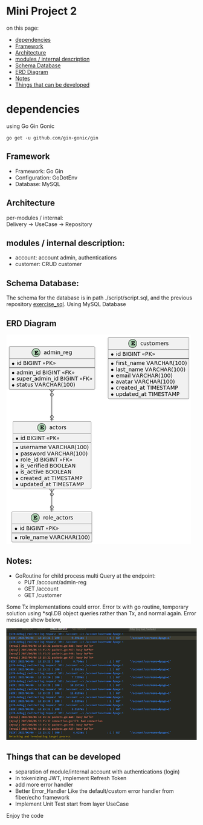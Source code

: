 # Mini Project 2
on this page:
- [dependencies](#dependencies)
- [Framework](#framework)
- [Architecture](#architecture-folder)
- [modules / internal description](#modules--internal-description)
- [Schema Database](#schema-database)
- [ERD Diagram](#erd-diagram)
- [Notes](#notes)
- [Things that can be developed](#things-that-can-be-developed)

# dependencies

using Go Gin Gonic  
```
go get -u github.com/gin-gonic/gin
```

## Framework

- Framework: Go Gin
- Configuration: GoDotEnv
- Database: MySQL

## Architecture

per-modules / internal:  
Delivery -> UseCase -> Repository

## modules / internal description:

- account: account admin, authentications
- customer: CRUD customer

## Schema Database:

The schema for the database is in path ./script/script.sql, and the previous repository [exercise_sql](https://github.com/tobialbertino/exercise_sql).
Using MySQL Database

## ERD Diagram

![ERD Diagram](/script/ERD.png)

## Notes:

- GoRoutine for child process multi Query at the endpoint:
    - PUT /account/admin-reg
    - GET /account
    - GET /customer

Some Tx implementations could error. Error tx with go routine, temporary solution using *sql.DB object queries rather than Tx, and normal again.
Error message show below,

 ![error message](/script/Error-tx-select-rows.png)

## Things that can be developed

- separation of module/internal account with authentications (login)
- In tokenizing JWT, implement Refresh Token
- add more error handler
- Better Error_Handler Like the default/custom error handler from fiber/echo framework
- Implement Unit Test start from layer UseCase

Enjoy the code